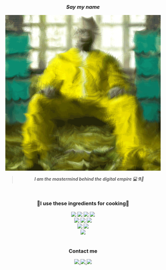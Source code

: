 <div align="center">

### **_Say my name_**

<img src="https://github.com/mercyano/mercyano/blob/main/readme.gif" alt="Say my name!">

<br />

> **_I am the mastermind behind the digital empire 💻⚗️💨_**

<br />

### **🧪I use these ingredients for cooking🧪**

<div>

<img src="https://img.shields.io/badge/typescript-%23007ACC.svg?style=for-the-badge&logo=typescript&logoColor=white"/>
<img src="https://img.shields.io/badge/react-%2320232a.svg?style=for-the-badge&logo=react&logoColor=%2361DAFB"/>
<img src="https://img.shields.io/badge/Next-black?style=for-the-badge&logo=next.js&logoColor=white"/>

<img src="https://img.shields.io/badge/tailwindcss-%2338B2AC.svg?style=for-the-badge&logo=tailwind-css&logoColor=white"/>

</div>

<div>

<img src="https://img.shields.io/badge/MongoDB-%234ea94b.svg?style=for-the-badge&logo=mongodb&logoColor=white"/>
<img src="https://img.shields.io/badge/Supabase-3ECF8E?style=for-the-badge&logo=supabase&logoColor=white"/>
<img src="https://img.shields.io/badge/postgres-%23316192.svg?style=for-the-badge&logo=postgresql&logoColor=white"/>

</div>

<div>

<img src="https://img.shields.io/badge/html5-%23E34F26.svg?style=for-the-badge&logo=html5&logoColor=white"/>
<img src="https://img.shields.io/badge/css3-%231572B6.svg?style=for-the-badge&logo=css3&logoColor=white"/>

</div>

<div>

<img src="https://img.shields.io/badge/Visual%20Studio%20Code-0078d7.svg?style=for-the-badge&logo=visual-studio-code&logoColor=white"/>

</div>

<br />

### **Contact me**

<div>

<a href="https://www.linkedin.com/in/mercyanodandi/">

<img src="https://img.shields.io/badge/linkedin-%230077B5.svg?style=for-the-badge&logo=linkedin&logoColor=white"/>

</a>

<a href="https://github.com/mercyano">

<img src="https://img.shields.io/badge/github-%23121011.svg?style=for-the-badge&logo=github&logoColor=white"/>

</a>

<a href="mailto:mercyanodandi@gmail.com">

<img src="https://img.shields.io/badge/Gmail-D14836?style=for-the-badge&logo=gmail&logoColor=white"/>

</a>

</div>

</div>

<!--
**mercyano/mercyano** is a ✨ _special_ ✨ repository because its `README.md` (this file) appears on your GitHub profile.

Here are some ideas to get you started:

- 🔭 I’m currently working on ...
- 🌱 I’m currently learning ...
- 👯 I’m looking to collaborate on ...
- 🤔 I’m looking for help with ...
- 💬 Ask me about ...
- 📫 How to reach me: ...
- 😄 Pronouns: ...
- ⚡ Fun fact: ...
-->
